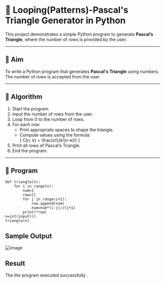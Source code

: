 # 🔺 Looping(Patterns)-Pascal's Triangle Generator in Python

This project demonstrates a simple Python program to generate **Pascal’s Triangle**, where the number of rows is provided by the user.

---

## 🎯 Aim

To write a Python program that generates **Pascal's Triangle** using numbers. The number of rows is accepted from the user.

---

## 🧠 Algorithm

1. Start the program.
2. Input the number of rows from the user.
3. Loop from 0 to the number of rows.
4. For each row:
   - Print appropriate spaces to shape the triangle.
   - Compute values using the formula:  
     \[
     C(n, k) = \frac{n!}{k!(n-k)!}
     \]
5. Print all rows of Pascal’s Triangle.
6. End the program.

---

## 🧪 Program
```
def triangle(n):
    for i in range(n):
        num=1
        row=[]
        for j in range(i+1):
            row.append(num)
            num=num*(i-j)//(j+1)
        print(*row)
n=int(input())
triangle(n)
```
## Sample Output
![image](https://github.com/user-attachments/assets/e3033ebd-56dd-40c4-96a9-c0712b99ff6e)

## Result
The the program executed successfully .
